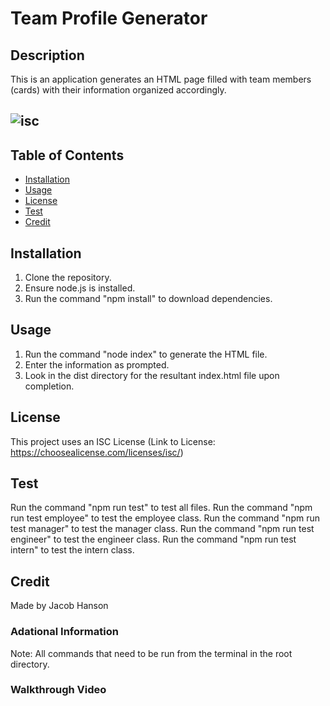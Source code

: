 # Team Profile Generator

## Description
This is an application generates an HTML page filled with team members (cards) with their information organized accordingly.

## ![isc](https://img.shields.io/badge/license-ISC-green?&style=for-the-badge)

## Table of Contents
* [Installation](#installation)
* [Usage](#usage)
* [License](#license)
* [Test](#tests)
* [Credit](#credit)

## Installation
1. Clone the repository.
2. Ensure node.js is installed.
3. Run the command "npm install" to download dependencies.

## Usage
1. Run the command "node index" to generate the HTML file.
2. Enter the information as prompted.
3. Look in the dist directory for the resultant index.html file upon completion.

## License
This project uses an ISC License (Link to License: https://choosealicense.com/licenses/isc/)

## Test
Run the command "npm run test" to test all files.
Run the command "npm run test employee" to test the employee class.
Run the command "npm run test manager" to test the manager class.
Run the command "npm run test engineer" to test the engineer class.
Run the command "npm run test intern" to test the intern class.

## Credit
Made by Jacob Hanson

### Adational Information
Note: All commands that need to be run from the terminal in the root directory.

### Walkthrough Video
